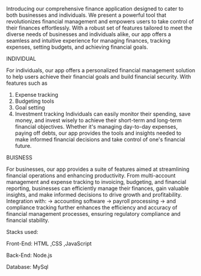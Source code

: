 Introducing our comprehensive finance application designed to cater to both businesses and individuals.
We present a powerful tool that revolutionizes financial management and empowers users to take control of their finances effortlessly. With a robust set of features tailored to meet the diverse needs of businesses and individuals alike, our app offers a seamless and intuitive experience for managing finances, tracking expenses, setting budgets, and achieving financial goals.

INDIVIDUAL

For individuals, our app offers a personalized financial management solution to help users achieve their financial goals and build financial security. With features such as 
1. Expense tracking
2. Budgeting tools
3. Goal setting 
4. Investment tracking
Individuals can easily monitor their spending, save money, and invest wisely to achieve their short-term and long-term financial objectives. Whether it's managing day-to-day expenses, paying off debts, our app provides the tools and insights needed to make informed financial decisions and take control of one's financial future.

BUISNESS

For businesses, our app provides a suite of features aimed at streamlining financial operations and enhancing productivity.
From multi-account management and expense tracking to invoicing, budgeting, and financial reporting, businesses can efficiently manage their finances, gain valuable insights, and make informed decisions to drive growth and profitability. 
Integration with:
-> accounting software
-> payroll processing
-> and compliance tracking 
further enhances the efficiency and accuracy of financial management processes, ensuring regulatory compliance and financial stability.

Stacks used:

Front-End: HTML ,CSS ,JavaScript

Back-End: Node.js

Database: MySql



